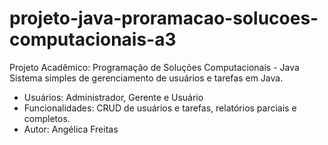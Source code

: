 # projeto-java-proramacao-solucoes-computacionais-a3
Projeto Acadêmico: Programação de Soluções Computacionais - Java
Sistema simples de gerenciamento de usuários e tarefas em Java.
- Usuários: Administrador, Gerente e Usuário
- Funcionalidades: CRUD de usuários e tarefas, relatórios parciais e completos.
- Autor: Angélica Freitas
